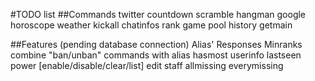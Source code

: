 #TODO list
##Commands
twitter
countdown
scramble
hangman
google
horoscope
weather
kickall
chatinfos
rank
game
pool
history
getmain

##Features (pending database connection)
Alias'
Responses
Minranks
combine "ban/unban" commands with alias
hasmost
userinfo
lastseen
power [enable/disable/clear/list]
edit
staff
allmissing
everymissing